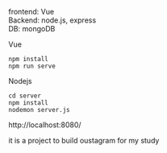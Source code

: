 frontend: Vue   
Backend: node.js, express     
DB: mongoDB   

Vue   
```
npm install  
npm run serve
```   

Nodejs   
```
cd server   
npm install  
nodemon server.js
```
http://localhost:8080/   

it is a project to build oustagram for my study

